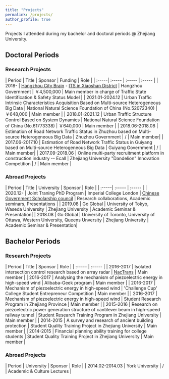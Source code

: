 ```yaml
---
title: "Projects"
permalink: /projects/
author_profile: true
---
```



Projects I attended during my bachelor and doctoral periods @ Zhejiang University.

## Doctoral Periods


### Research Projects

| Period | Title | Sponsor | Funding | Role |
| :-----| :----- | :----- | :----- |
| 2018- | [Hangzhou City Brain](https://hzcitybrain.hangzhou.gov.cn/#/) - [ITS in Xiaoshan District](http://www.xiaoshan.gov.cn/art/2019/6/5/art_1302903_34474561.html) <!-- [杭州城市大脑](https://kaimaoge.github.io/) (杭州城市大脑-萧山区交通小脑-开发 '城市交通态势分析与预测系统' ） --> | Hangzhou Government | ￥4,500,000 | Main member in charge of Traffic State Identification & Safety Status Model |
| 2021.01-2024.12 | Urban Traffic Intrinsic Characteristics Acquisition Based on Multi-source Heterogeneous Big Data <!-- 基于多源异构大数据的城市交通本征获取 --> | National Natural Science Foundation of China (No.52072340) | ￥648,000 | Main member |
| 2018.01-2021.12 | Urban Traffic Structure Control Based on System Dynamics <!-- 基于系统动力学的城市交通结构控制 --> | National Natural Science Foundation of China (No.61773338) | ￥640,000 | Main member |
| 2018.06-2018.08 | Estimation of Road Network Traffic Status in Zhuzhou based on Multi-source Heterogeneous Big Data <!-- 基于多源混合大数据的贵阳市路网交通运行状况综合评估 --> | Zhuzhou Government | / | Main member|
| 2017.06-2017.10 | Estimation of Road Network Traffic Status in Guiyang based on Multi-source Heterogeneous Big Data <!-- 基于多源混合大数据的贵阳市路网交通运行状况综合评估 --> | Guiyang Government | / | Main member|
| 2017.09-2018.06 | Online multi-party recruitment platform in construction industry -- Ecall | Zhejiang University "Dandelion" Innovation Competition | / | Main member |


### Abroad Projects

| Period | Title | University | Sponsor | Role |
| :-----| :----- | :----- |
| 2020.12- | Joint Traning PhD Program | Imperial College London | [Chinese Government Scholarship council](https://www.csc.edu.cn) | Research collaborations, Academic seminars, Presentations  |
| 2019.08 | Go Global | University of Tokyo, Waseda University | Zhejiang University | Academic Seminar & Presentation|
| 2018.08  | Go Global | University of Toronto, University of Ottawa, Western University, Queens Unversity | Zhejiang University | Academic Seminar & Presentation|


## Bachelor Periods

### Research Projects

| Period | Title | Sponsor | Role |
| :----- | :----- |
| 2016-2017 | Isolated intersection control research based on array radar <!-- 基于阵列雷达的单点信号控制研究 -->| [NacTrans](http://www.nactrans.com.cn) <!-- 全国大学生交通科技大赛 --> | Main member |
| 2016-2017 | Analysing the mechanism of piezoelectric energy in high-speed wind | Alibaba-Geek program | Main member |
| 2016-2017 | Mechanism of piezoelectric energy in high-speed wind | 'Challenge Cup' College Student Entrepreneur Competition | Main member |
| 2016-2017 | Mechanism of piezoelectric energy in high-speed wind | Student Research Program in Zhejiang Province | Main member |
| 2015-2016 | Research on piezoelectric power generation structure of cantilever beam in high-speed railway tunnel <!-- 高速铁路隧道内悬臂梁压电发电结构研究 --> | Student Research Training Program in Zhejiang University | Main member |
| 2014-2015 | A survey and research of ancient building protection <!-- 古建筑保护的考察及研究 --> | Student Quality Training Project in Zhejiang University <!-- 浙江大学学生素质训练 --> | Main member |
| 2014-2015 | Financial planning ability training for college students <!-- 大学生个人理财规划能力训练营 --> | Student Quality Training Project in Zhejiang University <!-- 浙江大学学生素质训练 --> | Main member |


### Abroad Projects

| Period | University | Sponsor | Role |
| 2014.02-2014.03 | York University | / | Academic & Culture Lectures |








